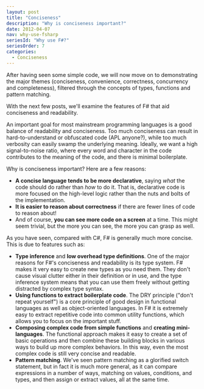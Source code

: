 ```yaml
---
layout: post
title: "Conciseness"
description: "Why is conciseness important?"
date: 2012-04-07
nav: why-use-fsharp
seriesId: "Why use F#?"
seriesOrder: 7
categories:
  - Conciseness
---
```


After having seen some simple code, we will now move on to demonstrating the major themes (conciseness, convenience, correctness, concurrency and completeness), filtered through the concepts of types, functions and pattern matching.

With the next few posts, we'll examine the features of F# that aid conciseness and readability.

An important goal for most mainstream programming languages is a good balance of readability and conciseness. Too much conciseness can result in hard-to-understand or obfuscated code (APL anyone?), while too much verbosity can easily swamp the underlying meaning. Ideally, we want a high signal-to-noise ratio, where every word and character in the code contributes to the meaning of the code, and there is minimal boilerplate.

Why is conciseness important? Here are a few reasons:

* **A concise language tends to be more declarative**, saying *what* the code should do rather than *how* to do it. That is, declarative code is more focused on the high-level logic rather than the nuts and bolts of the implementation.
* **It is easier to reason about correctness** if there are fewer lines of code to reason about!
* And of course, **you can see more code on a screen** at a time. This might seem trivial, but the more you can see, the more you can grasp as well.

As you have seen, compared with C#, F# is generally much more concise. This is due to features such as:

* **Type inference** and **low overhead type definitions**. One of the major reasons for F#'s conciseness and readability is its type system. F# makes it very easy to create new types as you need them. They don't cause visual clutter either in their definition or in use, and the type inference system means that you can use them freely without getting distracted by complex type syntax.
* **Using functions to extract boilerplate code**. The DRY principle ("don't repeat yourself") is a core principle of good design in functional languages as well as object-oriented languages. In F# it is extremely easy to extract repetitive code into common utility functions, which allows you to focus on the important stuff.
* **Composing complex code from simple functions** and **creating mini-languages**. The functional approach makes it easy to create a set of basic operations and then combine these building blocks in various ways to build up more complex behaviors. In this way, even the most complex code is still very concise and readable.
* **Pattern matching**. We've seen pattern matching as a glorified switch statement, but in fact it is much more general, as it can compare expressions in a number of ways, matching on values, conditions, and types, and then assign or extract values, all at the same time.
